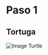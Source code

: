 # Paso 1
## Tortuga
![Image Turtle](https://www.fisheries.noaa.gov/s3/styles/original/s3/dam-migration/640x427-hawksbill-turtle.png?itok=4legGRwl)
